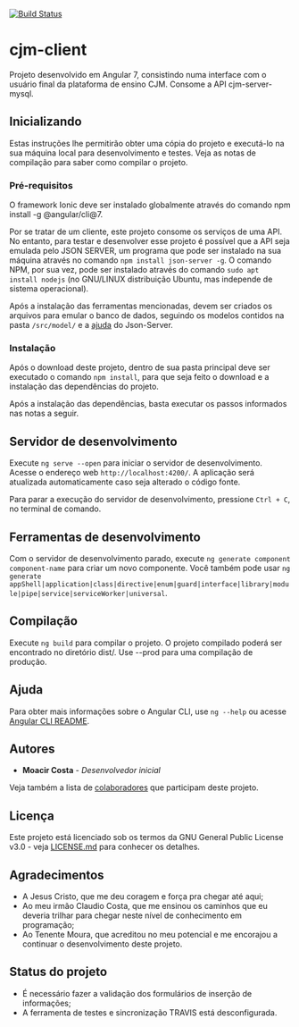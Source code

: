[![Build Status](https://travis-ci.org/moacircostajr/cjm-gestor-client.svg?branch=master)](https://travis-ci.org/moacircostajr/cjm-gestor-client)
# cjm-client
Projeto desenvolvido em Angular 7, consistindo numa interface com o usuário final da plataforma de ensino CJM. Consome a API cjm-server-mysql.

## Inicializando

Estas instruções lhe permitirão obter uma cópia do projeto e executá-lo na sua máquina local para desenvolvimento e testes. Veja as notas de compilação para saber como compilar o projeto.

### Pré-requisitos

O framework Ionic deve ser instalado globalmente através do comando npm install -g @angular/cli@7.

Por se tratar de um cliente, este projeto consome os serviços de uma API. No entanto, para testar e desenvolver esse projeto é possível que a API seja emulada pelo JSON SERVER, um programa que pode ser instalado na sua máquina através no comando `npm install json-server -g`. O comando NPM, por sua vez, pode ser instalado através do comando `sudo apt install nodejs` (no GNU/LINUX distribuição Ubuntu, mas independe de sistema operacional).

Após a instalação das ferramentas mencionadas, devem ser criados os arquivos para emular o banco de dados, seguindo os modelos contidos na pasta `/src/model/` e a [ajuda](https://github.com/typicode/json-server/blob/master/README.md) do Json-Server.


### Instalação

Após o download deste projeto, dentro de sua pasta principal deve ser executado o comando `npm install`, para que seja feito o download e a instalação das dependências do projeto.

Após a instalação das dependências, basta executar os passos informados nas notas a seguir.

## Servidor de desenvolvimento

Execute `ng serve --open` para iniciar o servidor de desenvolvimento. Acesse o endereço web `http://localhost:4200/`. A aplicação será atualizada automaticamente caso seja alterado o código fonte.

Para parar a execução do servidor de desenvolvimento, pressione `Ctrl + C`, no terminal de comando.

## Ferramentas de desenvolvimento

Com o servidor de desenvolvimento parado, execute `ng generate component component-name` para criar um novo componente. Você também pode usar `ng generate appShell|application|class|directive|enum|guard|interface|library|module|pipe|service|serviceWorker|universal`.

## Compilação

Execute `ng build` para compilar o projeto. O projeto compilado poderá ser encontrado no diretório dist/. Use --prod para uma compilação de produção.

## Ajuda

Para obter mais informações sobre o Angular CLI, use `ng --help` ou acesse [Angular CLI README](https://github.com/angular/angular-cli/blob/master/README.md).

## Autores

* **Moacir Costa** - *Desenvolvedor inicial*

Veja também a lista de [colaboradores](https://github.com/moacircostajr/cjm-client/graphs/contributors) que participam deste projeto.

## Licença

Este projeto está licenciado sob os termos da GNU General Public License v3.0 - veja [LICENSE.md](https://github.com/moacircostajr/cjm-client/blob/master/LICENSE) para conhecer os detalhes.

## Agradecimentos

* A Jesus Cristo, que me deu coragem e força pra chegar até aqui;
* Ao meu irmão Claudio Costa, que me ensinou os caminhos que eu deveria trilhar para chegar neste nível de conhecimento em programação;
* Ao Tenente Moura, que acreditou no meu potencial e me encorajou a continuar o desenvolvimento deste projeto.

## Status do projeto

* É necessário fazer a validação dos formulários de inserção de informações;
* A ferramenta de testes e sincronização TRAVIS está desconfigurada.
